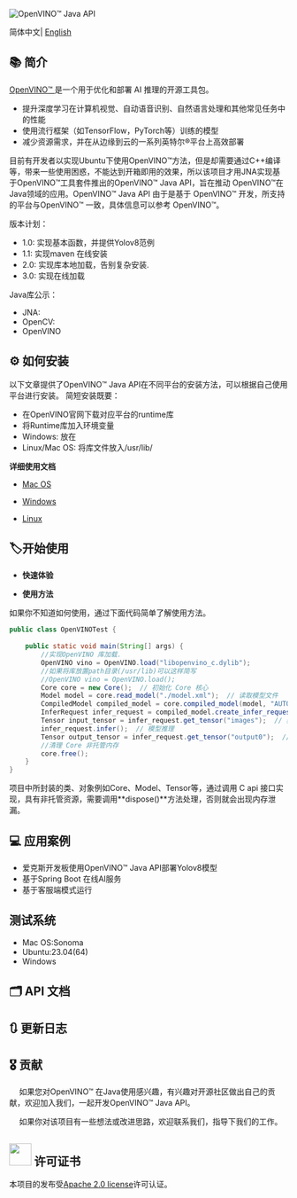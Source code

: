 ![OpenVINO™ Java API](https://socialify.git.ci/Hmm466/OpenVINO-Java-API/image?description=1&descriptionEditable=%F0%9F%92%9EOpenVINO%20Wrapper%20for%20Java%20%F0%9F%92%9E&font=Inter&forks=1&issues=1&language=1&name=1&owner=1&pattern=Circuit%20Board&pulls=1&stargazers=1&theme=Light)
<p align="center">    
    <a href="./LICENSE.txt">
    </a>    

简体中文| [English](README_cn.md)

## 📚 简介

[OpenVINO™ ](www.openvino.ai)是一个用于优化和部署 AI 推理的开源工具包。

- 提升深度学习在计算机视觉、自动语音识别、自然语言处理和其他常见任务中的性能
- 使用流行框架（如TensorFlow，PyTorch等）训练的模型
- 减少资源需求，并在从边缘到云的一系列英特尔®平台上高效部署

目前有开发者以实现Ubuntu下使用OpenVINO™方法，但是却需要通过C++编译等，带来一些使用困惑，不能达到开箱即用的效果，所以该项目才用JNA实现基于OpenVINO™工具套件推出的OpenVINO™ Java API，旨在推动 OpenVINO™在Java领域的应用。OpenVINO™ Java API 由于是基于 OpenVINO™ 开发，所支持的平台与OpenVINO™ 一致，具体信息可以参考 OpenVINO™。

版本计划：

- 1.0: 实现基本函数，并提供Yolov8范例
- 1.1: 实现maven 在线安装
- 2.0: 实现库本地加载，告别复杂安装.
- 3.0: 实现在线加载

Java库公示：
- JNA:
- OpenCV:
- OpenVINO

## ⚙ 如何安装

以下文章提供了OpenVINO™ Java API在不同平台的安装方法，可以根据自己使用平台进行安装。
简短安装既要：
- 在OpenVINO官网下载对应平台的runtime库
- 将Runtime库加入环境变量
- Windows: 放在
- Linux/Mac OS: 将库文件放入/usr/lib/

**详细使用文档**

- [Mac OS](docs/cn/mac_install.md)

- [Windows](docs/cn/windows_install.md)

- [Linux](docs/cn/linux_install.md)

## 🏷开始使用

- **快速体验**


- **使用方法**

如果你不知道如何使用，通过下面代码简单了解使用方法。

```java
public class OpenVINOTest {
    
    public static void main(String[] args) {
        //实现OpenVINO 库加载.
        OpenVINO vino = OpenVINO.load("libopenvino_c.dylib");
        //如果将库放置path目录(/usr/lib)可以这样简写
        //OpenVINO vino = OpenVINO.load();
        Core core = new Core();  // 初始化 Core 核心
        Model model = core.read_model("./model.xml");  // 读取模型文件
        CompiledModel compiled_model = core.compiled_model(model, "AUTO");  // 将模型加载到设备
        InferRequest infer_request = compiled_model.create_infer_request();  // 创建推理通道
        Tensor input_tensor = infer_request.get_tensor("images");  // 获取输入节点Tensor
        infer_request.infer();  // 模型推理
        Tensor output_tensor = infer_request.get_tensor("output0");  // 获取输出节点Tensor
        //清理 Core 非托管内存
        core.free();  
    }
}
```

项目中所封装的类、对象例如Core、Model、Tensor等，通过调用 C api 接口实现，具有非托管资源，需要调用**dispose()**方法处理，否则就会出现内存泄漏。

## 💻 应用案例
- 爱克斯开发板使用OpenVINO™ Java API部署Yolov8模型
- 基于Spring Boot 在线AI服务
- 基于客服端模式运行

## 测试系统
- Mac OS:Sonoma 
- Ubuntu:23.04(64)
- Windows

## 🗂 API 文档


## 🔃 更新日志


## 🎖 贡献

&emsp;    如果您对OpenVINO™ 在Java使用感兴趣，有兴趣对开源社区做出自己的贡献，欢迎加入我们，一起开发OpenVINO™ Java API。

&emsp;    如果你对该项目有一些想法或改进思路，欢迎联系我们，指导下我们的工作。

## <img title="" src="https://user-images.githubusercontent.com/48054808/157835345-f5d24128-abaf-4813-b793-d2e5bdc70e5a.png" alt="" width="40"> 许可证书

本项目的发布受[Apache 2.0 license](LICENSE)许可认证。

